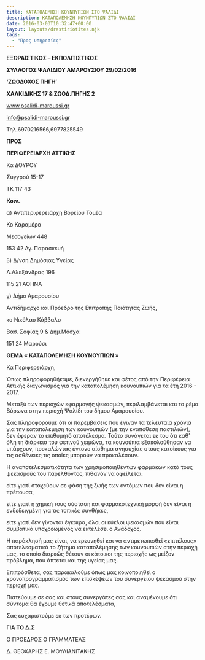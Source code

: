 ```yaml
---
title: ΚΑΤΑΠΟΛΕΜΗΣΗ ΚΟΥΝΠΥΠΙΩΝ ΣΤΟ ΨΑΛΙΔΙ
description: ΚΑΤΑΠΟΛΕΜΗΣΗ ΚΟΥΝΠΥΠΙΩΝ ΣΤΟ ΨΑΛΙΔΙ
date: 2016-03-03T10:32:47+00:00
layout: layouts/drastiriotites.njk
tags:
  - "Προς υπηρεσίες"
---
```


<!-- excerpt -->

**ΕΞΩΡΑΪΣΤΙΚΟΣ – ΕΚΠΟΛΙΤΙΣΤΙΚΟΣ**

**ΣΥΛΛΟΓΟΣ ΨΑΛΙΔΙΟΥ ΑΜΑΡΟΥΣΙΟΥ 29/02/2016**

**‘ΖΩΟΔΟΧΟΣ ΠΗΓΗ’**

**ΧΑΛΚΙΔΙΚΗΣ 17 &amp; ΖΩΟΔ.ΠΗΓΗΣ 2**

www.psalidi-maroussi.gr

<info@psalidi-maroussi.gr>

Τηλ.6970216566,6977825549

**ΠΡΟΣ**

**ΠΕΡΙΦΕΡΕΙΑΡΧΗ ΑΤΤΙΚΗΣ**

Κα ΔΟΥΡΟΥ

Συγγρού 15-17

ΤΚ 117 43

**Κοιν.**

α) Αντιπεριφερειάρχη Βορείου Τομέα

Κο Καραμέρο

Μεσογείων 448

153 42 Αγ. Παρασκευή

β) Δ/νση Δημόσιας Υγείας

Λ.Αλεξάνδρας 196

115 21 ΑΘΗΝΑ

γ) Δήμο Αμαρουσίου

Αντιδήμαρχο και Πρόεδρο της Επιτροπής Ποιότητας Ζωής,

κο Νικόλαο Κάββαλο

Βασ. Σοφίας 9 &amp; Δημ.Μόσχα

151 24 Μαρούσι

**ΘΕΜΑ « ΚΑΤΑΠΟΛΕΜΗΣΗ ΚΟΥΝΟΥΠΙΩΝ »**

Κα Περιφερειάρχη,

Όπως πληροφορηθήκαμε, διενεργήθηκε και φέτος από την Περιφέρεια Αττικής διαγωνισμός για την καταπολέμηση κουνουπιών για τα έτη 2016 - 2017.

Μεταξύ των περιοχών εφαρμογής ψεκασμών, περιλαμβάνεται και το ρέμα Βύρωνα στην περιοχή Ψαλίδι του δήμου Αμαρουσίου.

Σας πληροφορούμε ότι οι παρεμβάσεις που έγιναν τα τελευταία χρόνια για την καταπολέμηση των κουνουπιών (με την εναπόθεση παστιλιών), δεν έφεραν το επιθυμητό αποτέλεσμα. Τούτο συνάγεται εκ του ότι καθ’ όλη τη διάρκεια του φετινού χειμώνα, τα κουνούπια εξακολούθησαν να υπάρχουν, προκαλώντας έντονο αίσθημα ανησυχίας στους κατοίκους για τις ασθένειες τις οποίες μπορούν να προκαλέσουν.

Η αναποτελεσματικότητα των χρησιμοποιηθέντων φαρμάκων κατά τους ψεκασμούς του παρελθόντος, πιθανόν να οφείλεται:

είτε γιατί στοχεύουν σε φάση της ζωής των εντόμων που δεν είναι η πρέπουσα,

είτε γιατί η χημική τους σύσταση και φαρμακοτεχνική μορφή δεν είναι η ενδεδειγμένη για τις τοπικές συνθήκες,

είτε γιατί δεν γίνονται έγκαιρα, όλοι οι κύκλοι ψεκασμών που είναι συμβατικά υποχρεωμένος να εκτελέσει ο Ανάδοχος.

Η παράκλησή μας είναι, να ερευνηθεί και να αντιμετωπισθεί «επιτέλους» αποτελεσματικά το ζήτημα καταπολέμησης των κουνουπιών στην περιοχή μας, το οποίο διαρκώς θέτουν οι κάτοικοι της περιοχής ως μείζον πρόβλημα, που άπτεται και της υγείας μας.

Επιπρόσθετα, σας παρακαλούμε όπως μας κοινοποιηθεί ο χρονοπρογραμματισμός των επισκέψεων του συνεργείου ψεκασμού στην περιοχή μας.

Πιστεύουμε σε σας και στους συνεργάτες σας και αναμένουμε ότι σύντομα θα έχουμε θετικά αποτελέσματα,

Σας ευχαριστούμε εκ των προτέρων.

**ΓΙΑ ΤΟ Δ.Σ**

Ο ΠΡΟΕΔΡΟΣ Ο ΓΡΑΜΜΑΤΕΑΣ

Δ. ΘΕΟΧΑΡΗΣ Ε. ΜΟΥΛΙΑΝΙΤΑΚΗΣ
